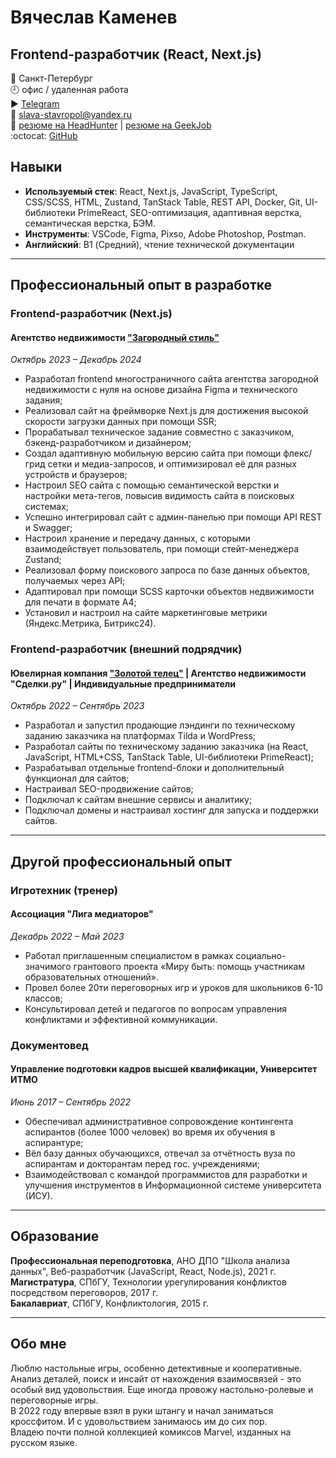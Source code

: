 # Вячеслав Каменев
## Frontend-разработчик (React, Next.js)

📍 Санкт-Петербург  
🕘 офис / удаленная работа  
▶️ [Telegram](https://t.me/kamen_raven)  
📧 [slava-stavropol@yandex.ru](mailto:slava-stavropol@yandex.ru)  
🔗 [резюме на HeadHunter](https://spb.hh.ru/resume/8580adaaff0dc15b800039ed1f764e41334b4b) | [резюме на GeekJob](https://gkjb.ru/gtpS)  
:octocat: [GitHub](https://github.com/kamen-raven)   


## Навыки
- **Используемый стек**:  React, Next.js, JavaScript, TypeScript, CSS/SCSS, HTML, Zustand, TanStack Table, REST API, Docker, Git, UI-библиотеки PrimeReact, SEO-оптимизация, адаптивная верстка, семантическая верстка, БЭМ.
- **Инструменты**: VSCode, Figma, Pixso, Adobe Photoshop, Postman.
- **Английский**: B1 (Средний), чтение технической документации  

---

## Профессиональный опыт в разработке  
### Frontend-разработчик (Next.js)  
#### Агентство недвижимости ["Загородный стиль"](https://zagorodst.ru/)  
*Октябрь 2023 – Декабрь 2024*  

- Разработал frontend многостраничного сайта агентства загородной недвижимости с нуля на основе дизайна Figma и технического задания;
- Реализовал сайт на фреймворке Next.js для достижения высокой скорости загрузки данных при помощи SSR;
- Прорабатывал техническое задание совместно с заказчиком, бэкенд-разработчиком и дизайнером;
- Создал адаптивную мобильную версию сайта при помощи флекс/грид сетки и медиа-запросов, и оптимизировал её для разных устройств и браузеров;
- Настроил SEO сайта с помощью семантической верстки и настройки мета-тегов, повысив видимость сайта в поисковых системах;
- Успешно интегрировал сайт с админ-панелью при помощи API REST и Swagger;
- Настроил хранение и передачу данных, с которыми взаимодействует пользователь, при помощи стейт-менеджера Zustand;
- Реализовал форму поискового запроса по базе данных объектов, получаемых через API;
- Адаптировал при помощи SCSS карточки объектов недвижимости для печати в формате А4;
- Установил и настроил на сайте маркетинговые метрики (Яндекс.Метрика, Битрикс24).


### Frontend-разработчик (внешний подрядчик)  
#### Ювелирная компания ["Золотой телец"](https://zolotoy-telets.ru/) | Агентство недвижимости "Сделки.ру" | Индивидуальные предприниматели  
*Октябрь 2022 – Сентябрь 2023*  

- Разработал и запустил продающие лэндинги по техническому заданию заказчика на платформах Tilda и WordPress;
- Разработал сайты по техническому заданию заказчика (на React, JavaScript, HTML+CSS, TanStack Table, UI-библиотеки PrimeReact);
- Разрабатывал отдельные frontend-блоки и дополнительный функционал для сайтов;
- Настраивал SEO-продвижение сайтов;
- Подключал к сайтам внешние сервисы и аналитику;
- Подключал домены и настраивал хостинг для запуска и поддержки сайтов.

---

## Другой профессиональный опыт  
### Игротехник (тренер)  
#### Ассоциация "Лига медиаторов"
*Декабрь 2022 – Май 2023*  

- Работал приглашенным специалистом в рамках социально-значимого грантового проекта «Миру быть: помощь участникам образовательных отношений».
- Провел более 20ти переговорных игр и уроков для школьников 6-10 классов;
- Консультировал детей и педагогов по вопросам управления конфликтами и эффективной коммуникации.

### Документовед  
#### Управление подготовки кадров высшей квалификации, Университет ИТМО
*Июнь 2017 – Сентябрь 2022*  

- Обеспечивал административное сопровождение контингента аспирантов (более 1000 человек) во время их обучения в аспирантуре;
- Вёл базу данных обучающихся, отвечал за отчётность вуза по аспирантам и докторантам перед гос. учреждениями;
- Взаимодействовал с командой программистов для разработки и улучшения инструментов в Информационной системе университета (ИСУ).

---
## Образование
**Профессиональная переподготовка**, АНО ДПО "Школа анализа данных", Веб-разработчик (JavaScript, React, Node.js), 2021 г.  
**Магистратура**, СПбГУ, Технологии урегулирования конфликтов посредством переговоров, 2017 г.  
**Бакалавриат**, СПбГУ, Конфликтология, 2015 г.

---

## Обо мне
Люблю настольные игры, особенно детективные и кооперативные. Анализ деталей, поиск и инсайт от нахождения взаимосвязей - это особый вид удовольствия. Еще иногда провожу настольно-ролевые и переговорные игры.  
В 2022 году впервые взял в руки штангу и начал заниматься кроссфитом. И с удовольствием занимаюсь им до сих пор.  
Владею почти полной коллекцией комиксов Marvel, изданных на русском языке.

